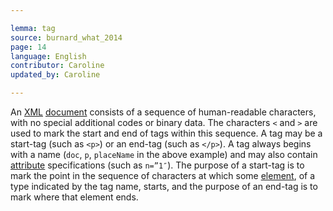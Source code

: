 ```yaml
---

lemma: tag
source: burnard_what_2014
page: 14
language: English
contributor: Caroline
updated_by: Caroline

---
```


An [XML](XML.html) [document](document.html) consists of a sequence of human-readable characters, with no special additional codes or binary data. The characters `<` and `>` are used to mark the start and end of tags within this sequence. A tag may be a start-tag (such as `<p>`) or an end-tag (such as `</p>`). A tag always begins with a name (`doc`, `p`, `placeName` in the above example) and may also contain [attribute](attribute.html) specifications (such as `n=”1″`). The purpose of a start-tag is to mark the point in the sequence of characters at which some [element](element.html), of a type indicated by the tag name, starts, and the purpose of an end-tag is to mark where that element ends.

